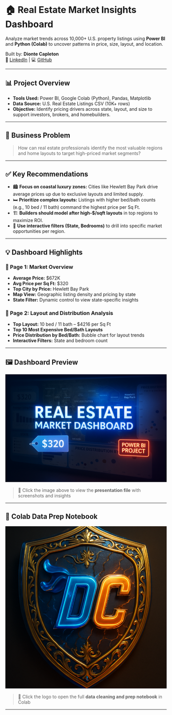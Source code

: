# 🏠 Real Estate Market Insights Dashboard

Analyze market trends across 10,000+ U.S. property listings using **Power BI** and **Python (Colab)** to uncover patterns in price, size, layout, and location.

Built by: **Dionte Capleton**  
📍 [LinkedIn](https://www.linkedin.com/in/dionte-capleton-54074524a/) | 💻 [GitHub](https://github.com/Dionte18Cape)

---

## 📊 Project Overview

- **Tools Used:** Power BI, Google Colab (Python), Pandas, Matplotlib
- **Data Source:** U.S. Real Estate Listings CSV (10K+ rows)
- **Objective:** Identify pricing drivers across state, layout, and size to support investors, brokers, and homebuilders.

---

## 📌 Business Problem

> How can real estate professionals identify the most valuable regions and home layouts to target high-priced market segments?

---

## ✅ Key Recommendations

- 🏙️ **Focus on coastal luxury zones:** Cities like Hewlett Bay Park drive average prices up due to exclusive layouts and limited supply.
- 🛏️ **Prioritize complex layouts:** Listings with higher bed/bath counts (e.g., 10 bed / 11 bath) command the highest price per Sq Ft.
- 🏗️ **Builders should model after high-$/sqft layouts** in top regions to maximize ROI.
- 📍 **Use interactive filters (State, Bedrooms)** to drill into specific market opportunities per region.

---

## 💡 Dashboard Highlights

### 📍 Page 1: Market Overview
- **Average Price:** $672K  
- **Avg Price per Sq Ft:** $320  
- **Top City by Price:** Hewlett Bay Park  
- **Map View:** Geographic listing density and pricing by state  
- **State Filter:** Dynamic control to view state-specific insights  

### 🧱 Page 2: Layout and Distribution Analysis
- **Top Layout:** 10 bed / 11 bath – $4216 per Sq Ft  
- **Top 10 Most Expensive Bed/Bath Layouts**  
- **Price Distribution by Bed/Bath:** Bubble chart for layout trends  
- **Interactive Filters:** State and bedroom count  

---

## 🖼️ Dashboard Preview

[![Dashboard Thumbnail](RETAIL_THUMBNAIL.png)](Real_Estate_Market_Insights_Dashboard.pptx)

> 🔗 Click the image above to view the **presentation file** with screenshots and insights

---

## 🧠 Colab Data Prep Notebook

[![DC Logo](DC_LOGO.png)](REAL_ESTATE.ipynb)

> 🔗 Click the logo to open the full **data cleaning and prep notebook** in Colab

---

